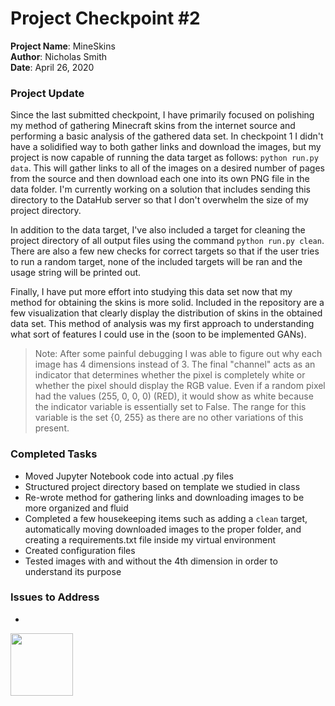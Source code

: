 # Project Checkpoint #2

<b>Project Name</b>: MineSkins <br>
<b>Author</b>: Nicholas Smith <br>
<b>Date</b>: April 26, 2020

### Project Update
Since the last submitted checkpoint, I have primarily focused on polishing my method of gathering Minecraft skins from the internet source and performing a basic analysis of the gathered data set. In checkpoint 1 I didn't have a solidified way to both gather links and download the images, but my project is now capable of running the data target as follows: `python run.py data`. This will gather links to all of the images on a desired number of pages from the source and then download each one into its own PNG file in the data folder. I'm currently working on a solution that includes sending this directory to the DataHub server so that I don't overwhelm the size of my project directory. <br>

In addition to the data target, I've also included a target for cleaning the project directory of all output files using the command `python run.py clean`. There are also a few new checks for correct targets so that if the user tries to run a random target, none of the included targets will be ran and the usage string will be printed out.

Finally, I have put more effort into studying this data set now that my method for obtaining the skins is more solid. Included in the repository are a few visualization that clearly display the distribution of skins in the obtained data set. This method of analysis was my first approach to understanding what sort of features I could use in the (soon to be implemented GANs).<br>

> Note: After some painful debugging I was able to figure out why each image has 4 dimensions instead of 3. The final "channel" acts as an indicator that determines whether the pixel is completely white or whether the pixel should display the RGB value. Even if a random pixel had the values (255, 0, 0, 0) (RED), it would show as white because the indicator variable is essentially set to False. The range for this variable is the set {0, 255} as there are no other variations of this present. 

### Completed Tasks
* Moved Jupyter Notebook code into actual .py files
* Structured project directory based on template we studied in class
* Re-wrote method for gathering links and downloading images to be more organized and fluid
* Completed a few housekeeping items such as adding a `clean` target, automatically moving downloaded images to the proper folder, and creating a requirements.txt file inside my virtual environment
* Created configuration files
* Tested images with and without the 4th dimension in order to understand its purpose


### Issues to Address
* 

<img src="https://www.minecraftskins.com/uploads/skins/2020/04/12/diamondtop111-14108874.png?v172" width="100" height="100" class="center">


